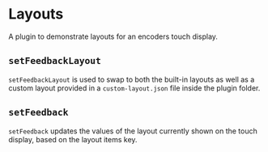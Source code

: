 # Layouts

A plugin to demonstrate layouts for an encoders touch display.

## `setFeedbackLayout`

`setFeedbackLayout` is used to swap to both the built-in layouts as well as a custom layout provided in a `custom-layout.json` file inside the plugin folder.

## `setFeedback`

`setFeedback` updates the values of the layout currently shown on the touch display, based on the layout items key.
